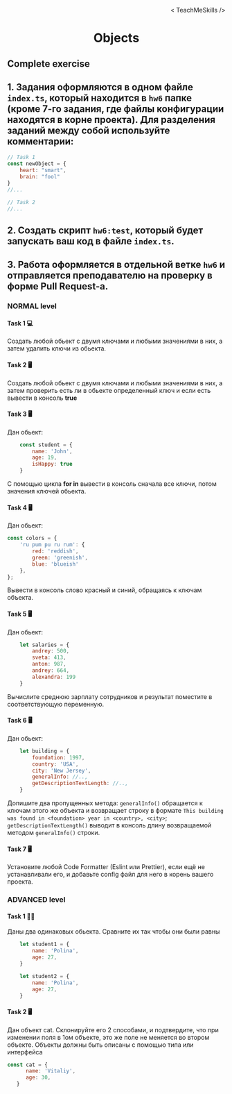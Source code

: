 <p align='right'>< TeachMeSkills /></p>
<h1 align='center'>Objects</h1>

## Complete exercise

## 1. Задания оформляются в одном файле **`index.ts`**, который находится в **`hw6`** папке (кроме 7-го задания, где файлы конфигурации находятся в корне проекта). Для разделения заданий между собой используйте комментарии:

```javascript
// Task 1
const newObject = {
    heart: "smart",
    brain: "fool"
}
//...

// Task 2
//...
```

## 2. Создать скрипт **`hw6:test`**, который будет запускать ваш код в файле **`index.ts`**.

## 3. Работа оформляется в отдельной ветке **`hw6`** и отправляется преподавателю на проверку в форме Pull Request-а.

### NORMAL level

#### Task 1 💻

Создать любой обьект с двумя ключами и любыми значениями в них, а затем удалить ключи из обьекта. 

#### Task 2 🖥

Создать любой обьект с двумя ключами и любыми значениями в них, а затем проверить есть ли в обьекте определенный ключ и если есть вывести в консоль **true**

#### Task 3 🖥

Дан обьект:

```javascript
    const student = {
        name: 'John',
        age: 19,
        isHappy: true
    }
```

C помощью цикла **for in** вывести в консоль сначала все ключи, потом значения ключей обьекта. 

#### Task 4 🖥

Дан обьект:

```javascript
const colors = {
    'ru pum pu ru rum': {
        red: 'reddish',
        green: 'greenish',
        blue: 'blueish'
    },
};
```

Вывести в консоль слово красный и синий, обращаясь к ключам объекта.

#### Task 5 🖥

Дан обьект:

```javascript
    let salaries = {
        andrey: 500,
        sveta: 413,
        anton: 987,
        andrey: 664,
        alexandra: 199
    }
```
Вычислите среднюю зарплату сотрудников и результат поместите в соответствующую переменную.

#### Task 6 🖥

Дан обьект:

```javascript
    let building = {
        foundation: 1997,
        country: 'USA',
        city: 'New Jersey',
        generalInfo: //..,
        getDescriptionTextLength: //..,
    }
``` 
Допишите два пропущенных метода: `generalInfo()` обращается к ключам этого же объекта и возвращает строку в формате `This building was found in <foundation> year in <country>, <city>`;
`getDescriptionTextLength()` выводит в консоль длину возвращаемой методом `generalInfo()` строки.

#### Task 7 🖥

Установите любой Code Formatter (Eslint или Prettier), если ещё не устанавливали его, и добавьте config файл для него в корень вашего проекта. 


### ADVANCED level

#### Task 1 👨‍🏫

Даны два одинаковых обьекта. Сравните их так чтобы они были равны

```javascript
    let student1 = {
        name: 'Polina',
        age: 27,
    }

    let student2 = {
        name: 'Polina',
        age: 27,
    }
```

#### Task 2 🖥

Дан объект cat. Склонируйте его 2 способами, и подтвердите, что при изменении поля в 1ом объекте, это же поле не меняется во втором объекте. Объекты должны быть описаны с помощью типа или интерфейса

```javascript
const cat = {
      name: 'Vitaliy',
      age: 30,
   }
```
